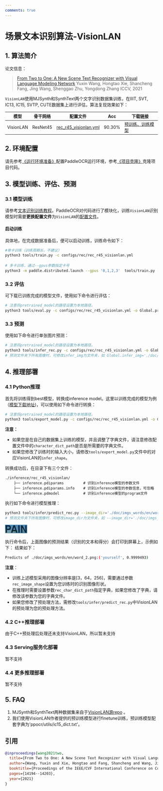 ```yaml
---
comments: true
---
```


# 场景文本识别算法-VisionLAN

## 1. 算法简介

论文信息：
> [From Two to One: A New Scene Text Recognizer with Visual Language Modeling Network](https://arxiv.org/abs/2108.09661)
> Yuxin Wang, Hongtao Xie, Shancheng Fang, Jing Wang, Shenggao Zhu, Yongdong Zhang
> ICCV, 2021

`VisionLAN`使用MJSynth和SynthText两个文字识别数据集训练，在IIIT, SVT, IC13, IC15, SVTP, CUTE数据集上进行评估，算法复现效果如下：

|模型|骨干网络|配置文件|Acc|下载链接|
| --- | --- | --- | --- | --- |
|VisionLAN|ResNet45|[rec_r45_visionlan.yml](https://github.com/PaddlePaddle/PaddleOCR/tree/main/configs/rec/rec_r45_visionlan.yml)|90.30%|[预训练、训练模型](https://paddleocr.bj.bcebos.com/VisionLAN/rec_r45_visionlan_train.tar)|

## 2. 环境配置

请先参考[《运行环境准备》](../../ppocr/environment.md)配置PaddleOCR运行环境，参考[《项目克隆》](../../ppocr/blog/clone.md)克隆项目代码。

## 3. 模型训练、评估、预测

### 3.1 模型训练

请参考[文本识别训练教程](../../ppocr/model_train/recognition.md)。PaddleOCR对代码进行了模块化，训练`VisionLAN`识别模型时需要**更换配置文件**为`VisionLAN`的[配置文件](https://github.com/PaddlePaddle/PaddleOCR/tree/main/configs/rec/rec_r45_visionlan.yml)。

#### 启动训练

具体地，在完成数据准备后，便可以启动训练，训练命令如下：

```bash linenums="1"
#单卡训练（训练周期长，不建议）
python3 tools/train.py -c configs/rec/rec_r45_visionlan.yml

# 多卡训练，通过--gpus参数指定卡号
python3 -m paddle.distributed.launch --gpus '0,1,2,3'  tools/train.py -c configs/rec/rec_r45_visionlan.yml
```

### 3.2 评估

可下载已训练完成的模型文件，使用如下命令进行评估：

```bash linenums="1"
# 注意将pretrained_model的路径设置为本地路径。
python3 tools/eval.py -c configs/rec/rec_r45_visionlan.yml -o Global.pretrained_model=./rec_r45_visionlan_train/best_accuracy
```

### 3.3 预测

使用如下命令进行单张图片预测：

```bash linenums="1"
# 注意将pretrained_model的路径设置为本地路径。
python3 tools/infer_rec.py -c configs/rec/rec_r45_visionlan.yml -o Global.infer_img='./doc/imgs_words/en/word_2.png' Global.pretrained_model=./rec_r45_visionlan_train/best_accuracy
# 预测文件夹下所有图像时，可修改infer_img为文件夹，如 Global.infer_img='./doc/imgs_words_en/'。
```

## 4. 推理部署

### 4.1 Python推理

首先将训练得到best模型，转换成inference model。这里以训练完成的模型为例（[模型下载地址](https://paddleocr.bj.bcebos.com/VisionLAN/rec_r45_visionlan_train.tar))，可以使用如下命令进行转换：

```bash linenums="1"
# 注意将pretrained_model的路径设置为本地路径。
python3 tools/export_model.py -c configs/rec/rec_r45_visionlan.yml -o Global.pretrained_model=./rec_r45_visionlan_train/best_accuracy Global.save_inference_dir=./inference/rec_r45_visionlan/
```

**注意：**

- 如果您是在自己的数据集上训练的模型，并且调整了字典文件，请注意修改配置文件中的`character_dict_path`是否是所需要的字典文件。
- 如果您修改了训练时的输入大小，请修改`tools/export_model.py`文件中的对应VisionLAN的`infer_shape`。

转换成功后，在目录下有三个文件：

```text linenums="1"
./inference/rec_r45_visionlan/
    ├── inference.pdiparams         # 识别inference模型的参数文件
    ├── inference.pdiparams.info    # 识别inference模型的参数信息，可忽略
    └── inference.pdmodel           # 识别inference模型的program文件
```

执行如下命令进行模型推理：

```bash linenums="1"
python3 tools/infer/predict_rec.py --image_dir='./doc/imgs_words/en/word_2.png' --rec_model_dir='./inference/rec_r45_visionlan/' --rec_algorithm='VisionLAN' --rec_image_shape='3,64,256' --rec_char_dict_path='./ppocr/utils/ic15_dict.txt' --use_space_char=False
# 预测文件夹下所有图像时，可修改image_dir为文件夹，如 --image_dir='./doc/imgs_words_en/'。
```

![img](./images/word_10.png)

执行命令后，上面图像的预测结果（识别的文本和得分）会打印到屏幕上，示例如下：
结果如下：

```bash linenums="1"
Predicts of ./doc/imgs_words/en/word_2.png:('yourself', 0.9999493)
```

**注意**：

- 训练上述模型采用的图像分辨率是[3，64，256]，需要通过参数`rec_image_shape`设置为您训练时的识别图像形状。
- 在推理时需要设置参数`rec_char_dict_path`指定字典，如果您修改了字典，请修改该参数为您的字典文件。
- 如果您修改了预处理方法，需修改`tools/infer/predict_rec.py`中VisionLAN的预处理为您的预处理方法。

### 4.2 C++推理部署

由于C++预处理后处理还未支持VisionLAN，所以暂未支持

### 4.3 Serving服务化部署

暂不支持

### 4.4 更多推理部署

暂不支持

## 5. FAQ

1. MJSynth和SynthText两种数据集来自于[VisionLAN源repo](https://github.com/wangyuxin87/VisionLAN) 。
2. 我们使用VisionLAN作者提供的预训练模型进行finetune训练，预训练模型配套字典为'ppocr/utils/ic15_dict.txt'。

## 引用

```bibtex
@inproceedings{wang2021two,
  title={From Two to One: A New Scene Text Recognizer with Visual Language Modeling Network},
  author={Wang, Yuxin and Xie, Hongtao and Fang, Shancheng and Wang, Jing and Zhu, Shenggao and Zhang, Yongdong},
  booktitle={Proceedings of the IEEE/CVF International Conference on Computer Vision},
  pages={14194--14203},
  year={2021}
}
```
